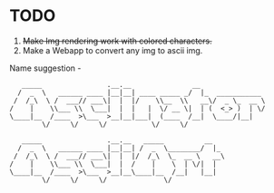 # TODO
1. ~~Make Img rendering work with colored characters.~~
1. Make a Webapp to convert any img to ascii img.

Name suggestion -
```
   _____                .__.__               __                
  /  _  \   ______ ____ |__|__| ____ _____ _/  |_  ___________ 
 /  /_\  \ /  ___// ___\|  |  |/    \\__  \\   __\/  _ \_  __ \
/    |    \\___ \\  \___|  |  |   |  \/ __ \|  | (  <_> )  | \/
\____|__  /____  >\___  >__|__|___|  (____  /__|  \____/|__|   
        \/     \/     \/           \/     \/                   
```

```
   _____                .__.__   _____          __   
  /  _  \   ______ ____ |__|__| /  _  \________/  |_ 
 /  /_\  \ /  ___// ___\|  |  |/  /_\  \_  __ \   __\
/    |    \\___ \\  \___|  |  /    |    \  | \/|  |  
\____|__  /____  >\___  >__|__\____|__  /__|   |__|  
        \/     \/     \/              \/             
```
